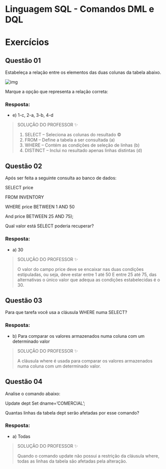 # Linguagem SQL - Comandos DML e DQL

# Exercícios


## Questão 01
Estabeleça a relação entre os elementos das duas colunas da tabela abaixo.

![img](https://paperx-dex-assets.s3.sa-east-1.amazonaws.com/images/1683584845231-PJA8jSYjYN.png)

Marque a opção que representa a relação correta:

### Resposta:
- e) 1-c, 2-a, 3-b, 4-d

> SOLUÇÃO DO PROFESSOR ✨
>
> 1. SELECT – Seleciona as colunas do resultado ©
> 2. FROM – Define a tabela a ser consultada (a)
> 3. WHERE – Contém as condições de seleção de linhas (b)
> 4. DISTINCT – Inclui no resultado apenas linhas distintas (d)


## Questão 02
Após ser feita a seguinte consulta ao banco de dados:

SELECT price

FROM INVENTORY

WHERE price BETWEEN 1 AND 50

And price BETWEEN 25 AND 75);

 

Qual valor está SELECT poderia recuperar?

### Resposta:
- a) 30

> SOLUÇÃO DO PROFESSOR ✨
>
> O valor do campo price deve se encaixar nas duas condições estipuladas, ou seja, deve estar entre 1 até 50 E entre 25 até 75, das alternativas o único valor que adequa as condições estabelecidas é o 30.


## Questão 03
Para que tarefa você usa a cláusula WHERE numa SELECT?

### Resposta:
- b) Para comparar os valores armazenados numa coluna com um determinado valor

> SOLUÇÃO DO PROFESSOR ✨
>
> A cláusula where é usada para comparar os valores armazenados numa coluna com um determinado valor.


## Questão 04
Analise o comando abaixo:

Update dept
Set dname=’COMERCIAL’;

Quantas linhas da tabela dept serão afetadas por esse comando?

### Resposta:
- a) Todas

> SOLUÇÃO DO PROFESSOR ✨
>
> Quando o comando update não possui a restrição da cláusula where, todas as linhas da tabela são afetadas pela alteração.

